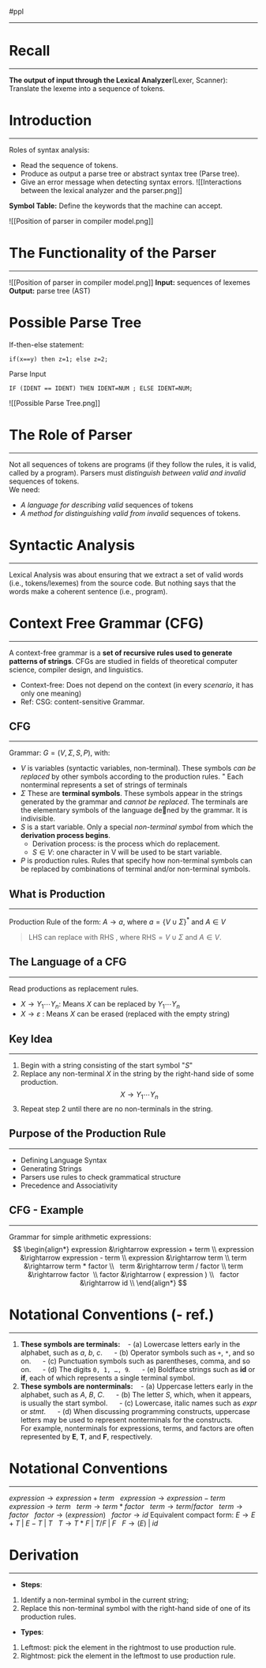 #ppl 
___
# Recall
___
**The output of input through the Lexical Analyzer**(Lexer, Scanner): Translate the lexeme into a sequence of tokens.
# Introduction
---
Roles of syntax analysis: 
- Read the sequence of tokens.
- Produce as output a parse tree or abstract syntax tree (Parse tree).
- Give an error message when detecting syntax errors.
![[Interactions between the lexical analyzer and the parser.png]]

**Symbol Table:** Define the keywords that the machine can accept.

![[Position of parser in compiler model.png]]
# The Functionality of the Parser
___
![[Position of parser in compiler model.png]]
**Input:** sequences of lexemes
**Output:** parse tree (AST)
# Possible Parse Tree
If-then-else statement:
```
if(x==y) then z=1; else z=2;
```
Parse Input
```
IF (IDENT == IDENT) THEN IDENT=NUM ; ELSE IDENT=NUM;
```
![[Possible Parse Tree.png]]
# The Role of Parser
---
Not all sequences of tokens are programs (if they follow the rules, it is valid, called by a program). Parsers must *distinguish between valid and invalid* sequences of tokens.   
We need: 
- *A language for describing valid* sequences of tokens
- *A method for distinguishing valid from invalid* sequences of tokens.
# Syntactic Analysis
---
Lexical Analysis was about ensuring that we extract a set of valid words (i.e., tokens/lexemes) from the source code. But nothing says that the words make a coherent sentence (i.e., program).
# Context Free Grammar (CFG)
---
A context-free grammar is a **set of recursive rules used to generate patterns of strings**. CFGs are studied in fields of theoretical computer science, compiler design, and linguistics.
- Context-free: Does not depend on the context (in every *scenario*, it has only one meaning)
- Ref: CSG: content-sensitive Grammar.
## CFG
---
Grammar: $G=(V,\Sigma,S,P)$, with:
- $V$ is variables (syntactic variables, non-terminal). These symbols *can be replaced* by other symbols according to the production rules. " Each nonterminal represents a set of strings of terminals
- $\Sigma$ These are **terminal symbols**. These symbols appear in the strings generated by the grammar and *cannot be replaced*. The terminals are the elementary symbols of the language dened by the grammar. It is indivisible.
- $S$ is a start variable. Only a special *non-terminal symbol* from which the **derivation process begins**.
	- Derivation process: is the process which do replacement. 
	- $S \in V$: one character in V will be used to be start variable.
- $P$ is production rules. Rules that specify how non-terminal symbols can be replaced by combinations of terminal and/or non-terminal symbols.
## What is Production
---
Production Rule of the form: $A \rightarrow a$, where $a=\{V \cup \Sigma\}^*$ and $A \in V$
> LHS can replace with RHS , where $\text{RHS} = V \cup \Sigma$ and $A \in V$.
## The Language of a CFG
---
Read productions as replacement rules.
- $X \rightarrow {Y_1 \cdots Y_n}$: Means $X$ can be replaced by $Y_1 \cdots Y_n$
- $X \rightarrow \varepsilon$ : Means $X$ can be erased (replaced with the empty string)
## Key Idea
---
1. Begin with a string consisting of the start symbol "$S$"
2. Replace any non-terminal $X$ in the string by the right-hand side of some production.
$$X \rightarrow {Y_1 \cdots Y_n}$$
3. Repeat step 2 until there are no non-terminals in the string.
## Purpose of the Production Rule
---
- Defining Language Syntax
- Generating Strings
- Parsers use rules to check grammatical structure
- Precedence and Associativity
## CFG - Example
---
Grammar for simple arithmetic expressions:
$$
\begin{align*}
	expression &\rightarrow expression + term \\
	expression &\rightarrow expression - term \\
	expression &\rightarrow term \\
	term &\rightarrow term * factor \\  
	term &\rightarrow term / factor \\
	term &\rightarrow factor  \\
	factor &\rightarrow ( expression ) \\  
	factor &\rightarrow id \\
\end{align*}
$$

# Notational Conventions (- ref.)
---
1. **These symbols are terminals:**
   - (a) Lowercase letters early in the alphabet, such as *a*, *b*, *c*.  
   - (b) Operator symbols such as `+`, `*`, and so on.  
   - (c) Punctuation symbols such as parentheses, comma, and so on.  
   - (d) The digits `0, 1, …, 9`.  
   - (e) Boldface strings such as **id** or **if**, each of which represents a single terminal symbol.
1. **These symbols are nonterminals:**
   - (a) Uppercase letters early in the alphabet, such as *A*, *B*, *C*.  
   - (b) The letter *S*, which, when it appears, is usually the start symbol.  
   - (c) Lowercase, italic names such as *expr* or *stmt*.  
   - (d) When discussing programming constructs, uppercase letters may be used to represent nonterminals for the constructs.  
     For example, nonterminals for expressions, terms, and factors are often represented by **E**, **T**, and **F**, respectively.
# Notational Conventions
---
$expression \rightarrow expression + term$  
$expression \rightarrow expression - term$  
$expression \rightarrow term$  
$term \rightarrow term * factor$  
$term \rightarrow term / factor$  
$term \rightarrow factor$  
$factor \rightarrow ( expression )$  
$factor \rightarrow id$
Equivalent compact form:
$E \rightarrow E + T \;|\; E - T \;|\; T$  
$T \rightarrow T * F \;|\; T / F \;|\; F$  
$F \rightarrow ( E ) \;|\; id$
# Derivation
---
- **Steps**: 
1.  Identify a non-terminal symbol in the current string; 
2. Replace this non-terminal symbol with the right-hand side of one of its production rules. 
- **Types**: 
1. Leftmost: pick the element in the rightmost to use production rule.
2. Rightmost: pick the element in the leftmost to use production rule.